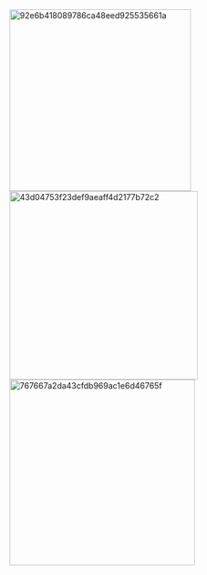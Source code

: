
<img width="318" alt="92e6b418089786ca48eed925535661a" src="https://github.com/letian7/MCA-2023/assets/146345116/3bb04dc0-f194-4b97-a622-809a79aa90cc">
<img width="330" alt="43d04753f23def9aeaff4d2177b72c2" src="https://github.com/letian7/MCA-2023/assets/146345116/515e3281-554c-4650-9224-c2f479628d4f">
<img width="325" alt="767667a2da43cfdb969ac1e6d46765f" src="https://github.com/letian7/MCA-2023/assets/146345116/c0eb0b9e-c965-437b-bf0a-d99a8a9c5e6e">
